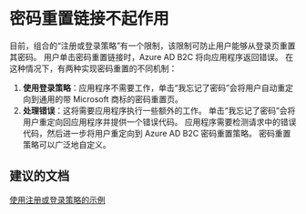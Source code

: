  <properties
    pageTitle="Business to Consumer (B2C)/Password reset failing"
    description="企业对消费者 (B2C)/密码重置失败"
    service="microsoft.azureactivedirectory"
    resource="b2cDirectories"
    authors="parakhj"
    displayOrder="4"
    selfHelpType="resource"
    supportTopicIds="32416703"
    resourceTags=""
    productPesIds=""
    cloudEnvironments="public"
/>


# <a name="password-reset-link-is-not-working"></a>密码重置链接不起作用

目前，组合的“注册或登录策略”有一个限制，该限制可防止用户能够从登录页重置其密码。 用户单击密码重置链接时，Azure AD B2C 将向应用程序返回错误。 在这种情况下，有两种实现密码重置的不同机制：

1. **使用登录策略**：应用程序不需要工作，单击“我忘记了密码”会将用户自动重定向到通用的带 Microsoft 商标的密码重置页。
1. **处理错误**：这将需要应用程序执行一些额外的工作。 单击“我忘记了密码”会将用户重定向回应用程序并提供一个错误代码。 应用程序需要检测请求中的错误代码，然后进一步将用户重定向到 Azure AD B2C 密码重置策略。 密码重置策略可以广泛地自定义。

## <a name="recommended-documents"></a>**建议的文档**

[使用注册或登录策略的示例](https://docs.microsoft.com/azure/active-directory-b2c/active-directory-b2c-devquickstarts-web-dotnet-susi)
